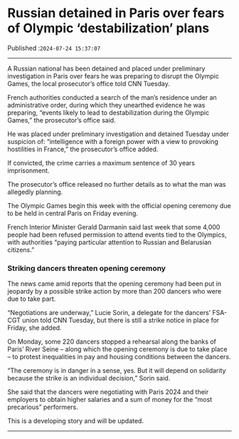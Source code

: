 # Russian detained in Paris over fears of Olympic ‘destabilization’ plans

Published :`2024-07-24 15:37:07`

---

A Russian national has been detained and placed under preliminary investigation in Paris over fears he was preparing to disrupt the Olympic Games, the local prosecutor’s office told CNN Tuesday.

French authorities conducted a search of the man’s residence under an administrative order, during which they unearthed evidence he was preparing, “events likely to lead to destabilization during the Olympic Games,” the prosecutor’s office said.

He was placed under preliminary investigation and detained Tuesday under suspicion of: “intelligence with a foreign power with a view to provoking hostilities in France,” the prosecutor’s office added.

If convicted, the crime carries a maximum sentence of 30 years imprisonment.

The prosecutor’s office released no further details as to what the man was allegedly planning.

The Olympic Games begin this week with the official opening ceremony due to be held in central Paris on Friday evening.

French Interior Minister Gerald Darmanin said last week that some 4,000 people had been refused permission to attend events tied to the Olympics, with authorities “paying particular attention to Russian and Belarusian citizens.”

### Striking dancers threaten opening ceremony

The news came amid reports that the opening ceremony had been put in jeopardy by a possible strike action by more than 200 dancers who were due to take part.

“Negotiations are underway,” Lucie Sorin, a delegate for the dancers’ FSA-CGT union told CNN Tuesday, but there is still a strike notice in place for Friday, she added.

On Monday, some 220 dancers stopped a rehearsal along the banks of Paris’ River Seine – along which the opening ceremony is due to take place – to protest inequalities in pay and housing conditions between the dancers.

“The ceremony is in danger in a sense, yes. But it will depend on solidarity because the strike is an individual decision,” Sorin said.

She said that the dancers were negotiating with Paris 2024 and their employers to obtain higher salaries and a sum of money for the “most precarious” performers.

This is a developing story and will be updated.

---

